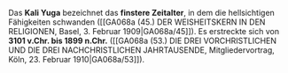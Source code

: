 
Das **Kali Yuga** bezeichnet das **finstere Zeitalter**, in dem die hellsichtigen Fähigkeiten schwanden ([[GA068a (45.) DER WEISHEITSKERN IN DEN RELIGIONEN, Basel, 3. Februar 1909|GA068a/45]]). Es erstreckte sich von **3101 v.Chr. bis 1899 n.Chr.** ([[GA068a (53.) DIE DREI VORCHRISTLICHEN UND DIE DREI NACHCHRISTLICHEN JAHRTAUSENDE, Mitgliedervortrag, Köln, 23. Februar 1910|GA068a/53]]).
